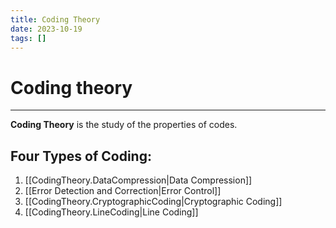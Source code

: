```yaml
---
title: Coding Theory
date: 2023-10-19
tags: []
---
```


# Coding theory

---

**Coding Theory** is the study of the properties of codes.

## Four Types of Coding:

1. [[CodingTheory.DataCompression|Data Compression]]
2. [[Error Detection and Correction|Error Control]]
3. [[CodingTheory.CryptographicCoding|Cryptographic Coding]]
4. [[CodingTheory.LineCoding|Line Coding]]